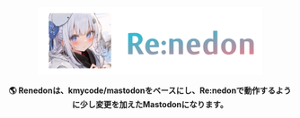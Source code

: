 <div align="center">
<img src="app/javascript/images/mailer/wordmark.png" alt="renedon logo" width="400"/>

**🌎 **Renedon**は、kmycode/mastodonをベースにし、Re:nedonで動作するように少し変更を加えたMastodonになります。**
